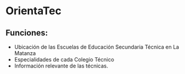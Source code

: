<h1>OrientaTec</h1>

<h2>Funciones: </h2>

<ul>
    <li>Ubicación de las Escuelas de Educación Secundaria Técnica en La Matanza</li>
    <li>Especialidades de cada Colegio Técnico</li>
    <li>Información relevante de las técnicas.</li>
</ul>
